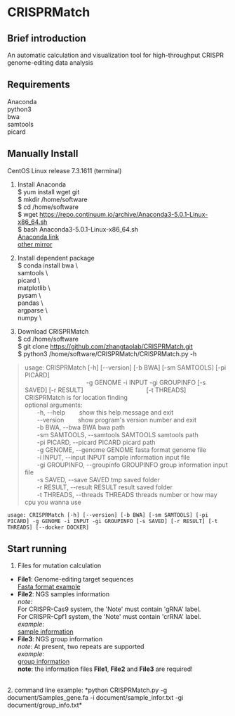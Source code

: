 # CRISPRMatch
## Brief introduction
An automatic calculation and visualization tool for high-throughput CRISPR genome-editing data analysis
## Requirements
Anaconda</br>
python3</br>
bwa</br>
samtools</br>
picard</br>

## Manually Install
CentOS Linux release 7.3.1611 (terminal)
1. Install Anaconda</br>
$ yum install wget git</br>
$ mkdir /home/software</br>
$ cd /home/software</br>
$ wget https://repo.continuum.io/archive/Anaconda3-5.0.1-Linux-x86_64.sh</br>
$ bash Anaconda3-5.0.1-Linux-x86_64.sh</br>
[Anaconda link](https://www.anaconda.com/download/)</br>
[other mirror](https://mirrors.tuna.tsinghua.edu.cn/anaconda/archive/)

2. Install dependent package  
$ conda install bwa \  
samtools \  
picard \  
matplotlib \  
pysam \  
pandas \  
argparse \  
numpy \  

3. Download CRISPRMatch  
$ cd /home/software</br>
$ git clone https://github.com/zhangtaolab/CRISPRMatch.git</br>
$ python3 /home/software/CRISPRMatch/CRISPRMatch.py -h</br>
>usage: CRISPRMatch [-h] [--version] [-b BWA] [-sm SAMTOOLS] [-pi PICARD]</br>
                    &emsp;&emsp;&emsp;&emsp;&emsp;&emsp;&emsp;&emsp;&emsp;&emsp;-g
                   GENOME -i INPUT -gi GROUPINFO [-s SAVED] [-r RESULT]
                   &emsp;&emsp;&emsp;&emsp;&emsp;&emsp;&emsp;&emsp;&emsp;&emsp;[-t THREADS]</br>
CRISPRMatch is for location finding</br>
optional arguments:</br> 
&emsp;&emsp;-h, --help            &emsp;&emsp;show this help message and exit  
&emsp;&emsp;--version             &emsp;&emsp;show program's version number and exit  
&emsp;&emsp;-b BWA, --bwa BWA     bwa path  
&emsp;&emsp;-sm SAMTOOLS, --samtools SAMTOOLS        samtools path  
&emsp;&emsp;-pi PICARD, --picard PICARD              picard path  
&emsp;&emsp;-g GENOME, --genome GENOME               fasta format genome file  
&emsp;&emsp;-i INPUT, --input INPUT                  sample information input file  
&emsp;&emsp;-gi GROUPINFO, --groupinfo GROUPINFO     group information input file  
&emsp;&emsp;-s SAVED, --save SAVED                   tmp saved folder  
&emsp;&emsp;-r RESULT, --result RESULT               result saved folder  
&emsp;&emsp;-t THREADS, --threads THREADS            threads number or how may cpu you wanna use  

`usage: CRISPRMatch [-h] [--version] [-b BWA] [-sm SAMTOOLS] [-pi PICARD] -g
                   GENOME -i INPUT -gi GROUPINFO [-s SAVED] [-r RESULT]
                   [-t THREADS] [--docker DOCKER]`

## Start running
1. Files for mutation calculation  
- **File1**: Genome-editing target sequences  
[Fasta format example](https://github.com/zhangtaolab/CRISPRMatch/tree/master/document/Samples_gene.fa)
- **File2**: NGS samples information  
*note*:   
For CRISPR-Cas9 system, the 'Note' must contain 'gRNA' label.  
For CRISPR-Cpf1 system, the 'Note' must contain 'crRNA' label.  
*example*:  
[sample information](https://github.com/zhangtaolab/CRISPRMatch/tree/master/document/sample_infor.txt)  
- **File3**: NGS group information  
*note*: At present, two repeats are supported<br>
*example*:  
[group information](https://github.com/zhangtaolab/CRISPRMatch/tree/master/document/group_info.txt)  
**note**: the information files **File1**, **File2** and **File3** are required!  
</br>
2. command line example:   
*python CRISPRMatch.py -g document/Samples_gene.fa -i document/sample_infor.txt -gi document/group_info.txt*